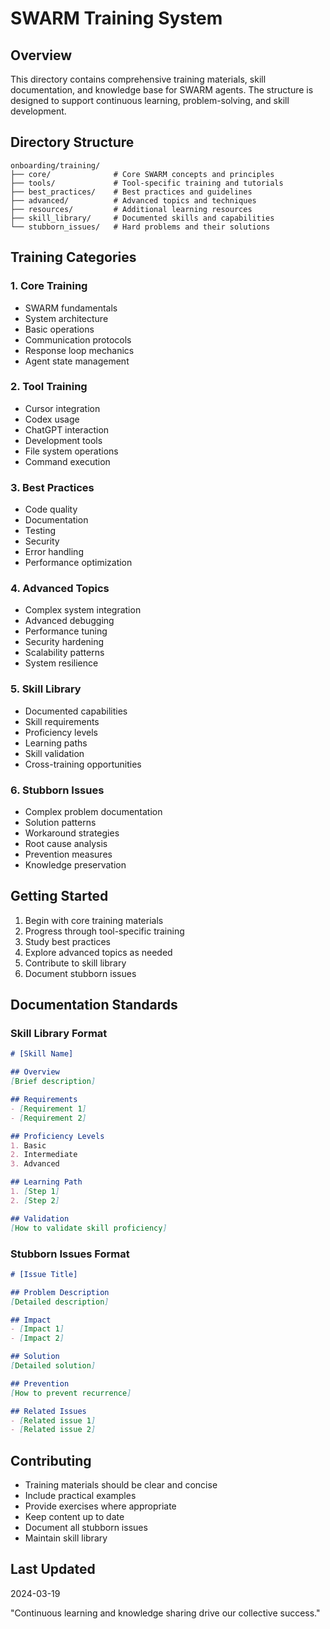 # SWARM Training System

## Overview
This directory contains comprehensive training materials, skill documentation, and knowledge base for SWARM agents. The structure is designed to support continuous learning, problem-solving, and skill development.

## Directory Structure

```
onboarding/training/
├── core/              # Core SWARM concepts and principles
├── tools/             # Tool-specific training and tutorials
├── best_practices/    # Best practices and guidelines
├── advanced/          # Advanced topics and techniques
├── resources/         # Additional learning resources
├── skill_library/     # Documented skills and capabilities
└── stubborn_issues/   # Hard problems and their solutions
```

## Training Categories

### 1. Core Training
- SWARM fundamentals
- System architecture
- Basic operations
- Communication protocols
- Response loop mechanics
- Agent state management

### 2. Tool Training
- Cursor integration
- Codex usage
- ChatGPT interaction
- Development tools
- File system operations
- Command execution

### 3. Best Practices
- Code quality
- Documentation
- Testing
- Security
- Error handling
- Performance optimization

### 4. Advanced Topics
- Complex system integration
- Advanced debugging
- Performance tuning
- Security hardening
- Scalability patterns
- System resilience

### 5. Skill Library
- Documented capabilities
- Skill requirements
- Proficiency levels
- Learning paths
- Skill validation
- Cross-training opportunities

### 6. Stubborn Issues
- Complex problem documentation
- Solution patterns
- Workaround strategies
- Root cause analysis
- Prevention measures
- Knowledge preservation

## Getting Started
1. Begin with core training materials
2. Progress through tool-specific training
3. Study best practices
4. Explore advanced topics as needed
5. Contribute to skill library
6. Document stubborn issues

## Documentation Standards

### Skill Library Format
```markdown
# [Skill Name]

## Overview
[Brief description]

## Requirements
- [Requirement 1]
- [Requirement 2]

## Proficiency Levels
1. Basic
2. Intermediate
3. Advanced

## Learning Path
1. [Step 1]
2. [Step 2]

## Validation
[How to validate skill proficiency]
```

### Stubborn Issues Format
```markdown
# [Issue Title]

## Problem Description
[Detailed description]

## Impact
- [Impact 1]
- [Impact 2]

## Solution
[Detailed solution]

## Prevention
[How to prevent recurrence]

## Related Issues
- [Related issue 1]
- [Related issue 2]
```

## Contributing
- Training materials should be clear and concise
- Include practical examples
- Provide exercises where appropriate
- Keep content up to date
- Document all stubborn issues
- Maintain skill library

## Last Updated
2024-03-19

"Continuous learning and knowledge sharing drive our collective success." 
